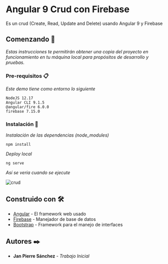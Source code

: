 # Angular 9 Crud con Firebase

Es un crud (Create, Read, Update and Delete) usando Angular 9 y Firebase

## Comenzando 🚀

_Estas instrucciones te permitirán obtener una copia del proyecto en funcionamiento en tu máquina local para propósitos de desarrollo y pruebas._

### Pre-requisitos 📋

_Este demo tiene como entorno lo siguiente_

```
NodeJS 12.17
Angular CLI 9.1.5
@angular/fire 6.0.0
firebase 7.15.0
```

### Instalación 🔧

_Instalación de las dependencias (node_modules)_

```
npm install
```

_Deploy local_

```
ng serve
```

_Así se veria cuando se ejecute_

![crud](https://user-images.githubusercontent.com/8071610/84172171-4f677d80-aa41-11ea-8b9f-f3481b1596a1.PNG)


## Construido con 🛠️

* [Angular](https://angular.io/) - El framework web usado
* [Firebase](https://firebase.google.com/) - Manejador de base de datos
* [Bootstrap](https://getbootstrap.com/) - Framework para el manejo de interfaces


## Autores ✒️

* **Jan Pierre Sánchez** - *Trabajo Inicial*
